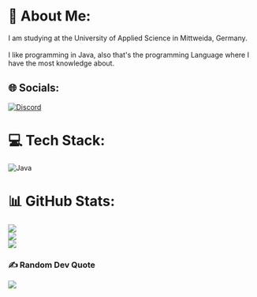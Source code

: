 # 💫 About Me:
I am studying at the University of Applied Science in Mittweida, Germany.<br><br>I like programming in Java, also that's the programming Language where I have the most knowledge about.


## 🌐 Socials:
[![Discord](https://img.shields.io/badge/Discord-%237289DA.svg?logo=discord&logoColor=white)](htttps://discord.gg/https://discord.gg/Pk2SGAgcrp) 

# 💻 Tech Stack:
![Java](https://img.shields.io/badge/java-%23ED8B00.svg?style=plastic&logo=java&logoColor=white)
# 📊 GitHub Stats:
![](https://github-readme-stats.vercel.app/api?username=Luggarythmus&theme=gruvbox&hide_border=false&include_all_commits=true&count_private=false)<br/>
![](https://github-readme-streak-stats.herokuapp.com/?user=Luggarythmus&theme=gruvbox&hide_border=false)<br/>
![](https://github-readme-stats.vercel.app/api/top-langs/?username=Luggarythmus&theme=gruvbox&hide_border=false&include_all_commits=true&count_private=false&layout=compact)

### ✍️ Random Dev Quote
![](https://quotes-github-readme.vercel.app/api?type=horizontal&theme=tokyonight)


